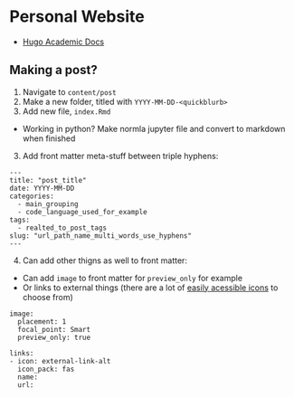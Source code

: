 # Personal Website

- [Hugo Academic Docs](https://sourcethemes.com/academic/docs/)

## Making a post?
1. Navigate to `content/post`
1. Make a new folder, titled with `YYYY-MM-DD-<quickblurb>`
2. Add new file, `index.Rmd`
  - Working in python? Make normla jupyter file and convert to markdown when finished
3. Add front matter meta-stuff between triple hyphens:

```
---
title: "post_title"  
date: YYYY-MM-DD  
categories:  
  - main_grouping  
  - code_language_used_for_example  
tags:  
  - realted_to_post_tags  
slug: "url_path_name_multi_words_use_hyphens"  
---
```

4. Can add other thigns as well to front matter:
- Can add `image` to front matter for `preview_only` for example
- Or links to external things (there are a lot of [easily acessible icons](https://sourcethemes.com/academic/docs/page-builder/#icons) to choose from)

```
image:
  placement: 1
  focal_point: Smart
  preview_only: true

links:
- icon: external-link-alt
  icon_pack: fas
  name: 
  url: 
```